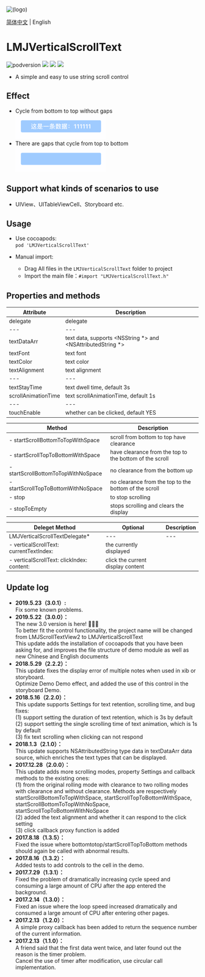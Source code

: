 ![(logo)](https://avatars2.githubusercontent.com/u/15794032?s=460&v=4)

[简体中文](./README.md) | English

# LMJVerticalScrollText

![podversion](https://img.shields.io/cocoapods/v/LMJVerticalScrollText.svg?style=flat)
![](https://img.shields.io/cocoapods/p/LMJVerticalScrollText.svg?style=flat)
![](https://img.shields.io/badge/language-oc-orange.svg)
![](https://img.shields.io/cocoapods/l/LMJVerticalScrollText.svg?style=flat)

- A simple and easy to use string scroll control


## Effect
- Cycle from bottom to top without gaps             
![](https://github.com/JerryLMJ/LMJVerticalScrollText/raw/master/demo1.gif)
- There are gaps that cycle from top to bottom               
![](https://github.com/JerryLMJ/LMJVerticalScrollText/raw/master/demo2.gif)



## Support what kinds of scenarios to use
- UIView、UITableViewCell、Storyboard etc.


## Usage
 * Use cocoapods:          
`pod 'LMJVerticalScrollText'`

* Manual import:         
    * Drag All files in the `LMJVerticalScrollText` folder to project
    * Import the main file：`#import "LMJVerticalScrollText.h"`
    
    
## Properties and methods
| Attribute | Description |
| --- | ---
| delegate | delegate
| --- | ---
| textDataArr | text data, supports <NSString *> and <NSAttributedString *>
| textFont | text font
| textColor | text color
| textAlignment | text alignment
| --- | ---
| textStayTime | text dwell time, default 3s
| scrollAnimationTime | text scrollAnimationTime, default 1s
| --- | ---
| touchEnable | whether can be clicked, default YES
 
| Method | Description |
| --- | ---
| - startScrollBottomToTopWithSpace | scroll from bottom to top have clearance
| - startScrollTopToBottomWithSpace | have clearance from the top to the bottom of the scroll
| - startScrollBottomToTopWithNoSpace | no clearance from the bottom up
| - startScrollTopToBottomWithNoSpace | no clearance from the top to the bottom of the scroll
| - stop | to stop scrolling
| - stopToEmpty | stops scrolling and clears the display
 
| Deleget Method | Optional | Description |
| --- | --- | ---
| LMJVerticalScrollTextDelegate* | --- | ---
| - verticalScrollText: currentTextIndex: | the currently displayed
| - verticalScrollText: clickIndex: content: | click the current display content


## Update log
- **2019.5.23（3.0.1）:**                           
Fix some known problems.                         
- **2019.5.22（3.0.0）：**               
The new 3.0 version is here! 🎉🎉🎉                               
To better fit the control functionality, the project name will be changed from LMJScrollTextView2 to LMJVerticalScrollText                  
This update adds the installation of cocoapods that you have been asking for, and improves the file structure of demo module as well as new Chinese and English documents                      
- **2018.5.29（2.2.2）：**                       
This update fixes the display error of multiple notes when used in xib or storyboard.                     
Optimize Demo Demo effect, and added the use of this control in the storyboard Demo.                                          
- **2018.5.16（2.2.0）：**                        
This update supports Settings for text retention, scrolling time, and bug fixes:                          
(1) support setting the duration of text retention, which is 3s by default                       
(2) support setting the single scrolling time of text animation, which is 1s by default                
(3) fix text scrolling when clicking can not respond                                       
- **2018.1.3（2.1.0）：**                 
This update supports NSAttributedString type data in textDataArr data source, which enriches the text types that can be displayed.                                       
- **2017.12.28（2.0.0）：**                                      
This update adds more scrolling modes, property Settings and callback methods to the existing ones:                     
(1) from the original rolling mode with clearance to two rolling modes with clearance and without clearance. Methods are respectively startScrollBottomToTopWithSpace, startScrollTopToBottomWithSpace, startScrollBottomToTopWithNoSpace, startScrollTopToBottomWithNoSpace                     
(2) added the text alignment and whether it can respond to the click setting                
(3) click callback proxy function is added                     
- **2017.8.18（1.3.5）：**                                    
Fixed the issue where bottomtotop/startScrollTopToBottom methods should again be called with abnormal results.                                       
- **2017.8.16（1.3.2）：**                                            
Added tests to add controls to the cell in the demo.                        
- **2017.7.29（1.3.1）：**                                                        
Fixed the problem of dramatically increasing cycle speed and consuming a large amount of CPU after the app entered the background.                              
- **2017.2.14（1.3.0）：**                          
Fixed an issue where the loop speed increased dramatically and consumed a large amount of CPU after entering other pages.        
- **2017.2.13（1.2.0）：**                                 
A simple proxy callback has been added to return the sequence number of the current information.                        
- **2017.2.13（1.1.0）：**                           
A friend said that the first data went twice, and later found out the reason is the timer problem.                   
Cancel the use of timer after modification, use circular call implementation.                           


      

                    
               
